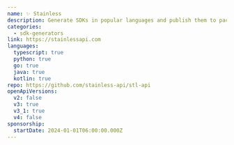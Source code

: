 ```yaml
---
name: ✨ Stainless
description: Generate SDKs in popular languages and publish them to package managers (like npm).
categories:
  - sdk-generators
link: https://stainlessapi.com
languages:
  typescript: true
  python: true
  go: true
  java: true
  kotlin: true
repo: https://github.com/stainless-api/stl-api
openApiVersions:
  v2: false
  v3: true
  v3_1: true
  v4: false
sponsorship:
  startDate: 2024-01-01T06:00:00.000Z
---
```

